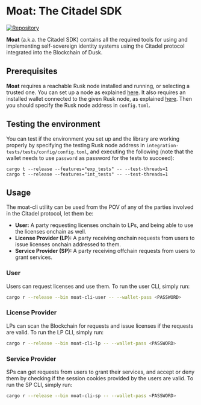 # Moat: The Citadel SDK

[![Repository](https://img.shields.io/badge/github-moat-blueviolet?logo=github)](https://github.com/dusk-network/moat)

**Moat** (a.k.a. the Citadel SDK) contains all the required tools for using and implementing self-sovereign identity systems using the Citadel protocol integrated into the Blockchain of Dusk.

## Prerequisites

**Moat** requires a reachable Rusk node installed and running, or selecting a trusted one. You can set up a node as explained [here](https://wiki.dusk.network/en/setting-up-node). It also requires an installed wallet connected to the given Rusk node, as explained [here](https://github.com/dusk-network/wallet-cli/blob/main/src/bin/README.md). Then you should specify the Rusk node address in `config.toml`.

## Testing the environment

You can test if the environment you set up and the library are working properly by specifying the testing Rusk node address in `integration-tests/tests/config/config.toml`, and executing the following (note that the wallet needs to use `password` as password for the tests to succeed):

```
cargo t --release --features="exp_tests" -- --test-threads=1
cargo t --release --features="int_tests" -- --test-threads=1
```

## Usage

The moat-cli utility can be used from the POV of any of the parties involved in the Citadel protocol, let them be:
- **User:** A party requesting licenses onchain to LPs, and being able to use the licenses onchain as well.
- **License Provider (LP):** A party receiving onchain requests from users to issue licenses onchain addressed to them.
- **Service Provider (SP):** A party receiving offchain requests from users to grant services.


### User

Users can request licenses and use them. To run the user CLI, simply run:

```sh
cargo r --release --bin moat-cli-user -- --wallet-pass <PASSWORD>
```

### License Provider

LPs can scan the Blockchain for requests and issue licenses if the requests are valid. To run the LP CLI, simply run:

```sh
cargo r --release --bin moat-cli-lp -- --wallet-pass <PASSWORD>
```

### Service Provider

SPs can get requests from users to grant their services, and accept or deny them by checking if the session cookies provided by the users are valid. To run the SP CLI, simply run:

```sh
cargo r --release --bin moat-cli-sp -- --wallet-pass <PASSWORD>
```
